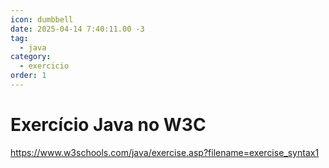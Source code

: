 ```yaml
---
icon: dumbbell
date: 2025-04-14 7:40:11.00 -3
tag:
  - java
category:
  - exercicio
order: 1
---
```


# Exercício Java no W3C

https://www.w3schools.com/java/exercise.asp?filename=exercise_syntax1
